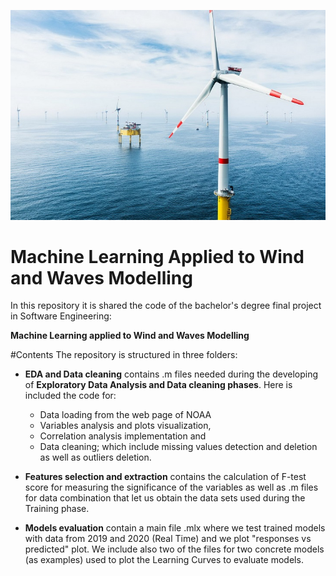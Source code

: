 ![FOWT](https://github.com/MontseSacie/Machine-Learning-and-Big-Data/blob/master/imagenes_tfg/ini.jpg)

# Machine Learning Applied to Wind and Waves Modelling
In this repository it is shared the code of the bachelor's degree final project in Software Engineering:

**Machine Learning applied to Wind and Waves Modelling**

#Contents
The repository is structured in three folders:
- **EDA and Data cleaning** contains .m files needed during the developing of **Exploratory Data Analysis and Data cleaning phases**. Here is included the code for:
    - Data loading from the web page of NOAA
    - Variables analysis and plots visualization, 
    - Correlation analysis implementation and 
    - Data cleaning; which include missing values detection and deletion as well as outliers deletion.

- **Features selection and extraction** contains the calculation of F-test score for measuring the significance of the variables as well as .m files for data combination that let us obtain the data sets used during the Training phase.

- **Models evaluation** contain a main file .mlx where we test trained models with data from 2019 and 2020 (Real Time) and we plot "responses vs predicted" plot. We include also two of the files for two concrete models (as examples) used to plot the Learning Curves to evaluate models.

